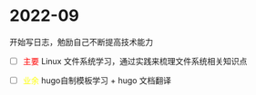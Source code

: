 # 

# 2022-09
开始写日志，勉励自己不断提高技术能力
- [ ] <font color='red'>主要</font> Linux 文件系统学习，通过实践来梳理文件系统相关知识点
- [ ] <font color='yellow'>业余</font> hugo自制模板学习 + hugo 文档翻译


